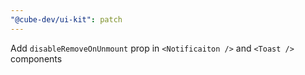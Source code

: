 ```yaml
---
"@cube-dev/ui-kit": patch
---
```


Add `disableRemoveOnUnmount` prop in `<Notificaiton />` and `<Toast />` components
